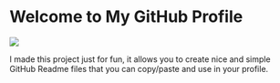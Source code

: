 
<h1>Welcome to My GitHub Profile</h1>

    
<img src="https://i.ibb.co/8gf6M3R/i-a-M-a-TIQ.png">

I made this project just for fun, it allows you to create nice and simple GitHub Readme files that you can copy/paste and use in your profile.





